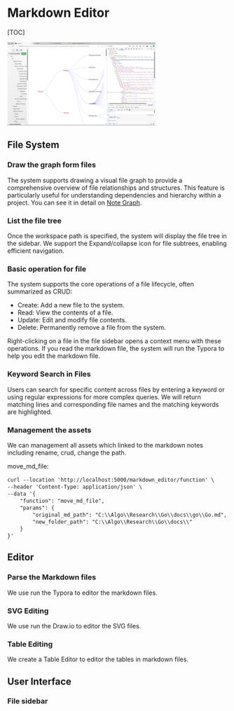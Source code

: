 # Markdown Editor

[TOC]

<img src="./docs/assets/af01f5153ba19d653bde07e3f4b1c70.png" alt="af01f5153ba19d653bde07e3f4b1c70" style="zoom: 33%;" />

## File System

### Draw the graph form files

The system supports drawing a visual file graph to provide a comprehensive overview of file relationships and structures. This feature is particularly useful for understanding dependencies and hierarchy within a project. You can see it in detail on [Note Graph](./docs/Note_Graph.md).

### List the file tree

Once the workspace path is specified, the system will display the file tree in the sidebar. We support the Expand/collapse icon for file subtrees, enabling efficient navigation.

### Basic operation for file

The system supports the core operations of a file lifecycle, often summarized as CRUD:

- Create: Add a new file to the system.
- Read: View the contents of a file.
- Update: Edit and modify file contents.
- Delete: Permanently remove a file from the system.

Right-clicking on a file in the file sidebar opens a context menu with these operations. If you read the markdown file, the system will run the Typora to help you edit the markdown file.

### Keyword Search in Files

Users can search for specific content across files by entering a keyword or using regular expressions for more complex queries. We will return matching lines and corresponding file names and the matching keywords are highlighted.

### Management the assets

We can management all assets which linked to the markdown notes including rename, crud, change the path.

move_md_file: 
```
curl --location 'http://localhost:5000/markdown_editor/function' \
--header 'Content-Type: application/json' \
--data '{
    "function": "move_md_file",
    "params": {
        "original_md_path": "C:\\Algo\\Research\\Go\\docs\\go\\Go.md",
        "new_folder_path": "C:\\Algo\\Research\\Go\\docs\\"
    }
}'
```

## Editor

### Parse the Markdown files

We use run the Typora to editor the markdown files. 

### SVG Editing

We use run the Draw.io to editor the SVG files. 

### Table Editing

We create a Table Editor to editor the tables in markdown files. 

## User Interface

### File sidebar

